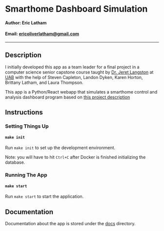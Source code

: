 # Smarthome Dashboard Simulation

#### Author: Eric Latham

#### Email: ericoliverlatham@gmail.com

---

## Description

I initially developed this app as a team leader for a final project in a computer science senior capstone course taught by [Dr. Jeret Langston](https://www.linkedin.com/in/jaretlangston/) at [UAB](https://www.uab.edu/) with the help of Steven Capleton, Landon Dyken, Karen Horton, Brittany Latham, and Laura Thompson.

This app is a Python/React webapp that simulates a smarthome control and analysis dashboard program based on [this project description](project_description.pdf)

## Instructions

### Setting Things Up

#### `make init`

Run `make init` to set up the development environment.

Note: you will have to hit `Ctrl+C` after Docker is finished initializing the database.

### Running The App

#### `make start`

Run `make start` to start the application.

## Documentation

Documentation about the app is stored under the [docs](docs) directory.
